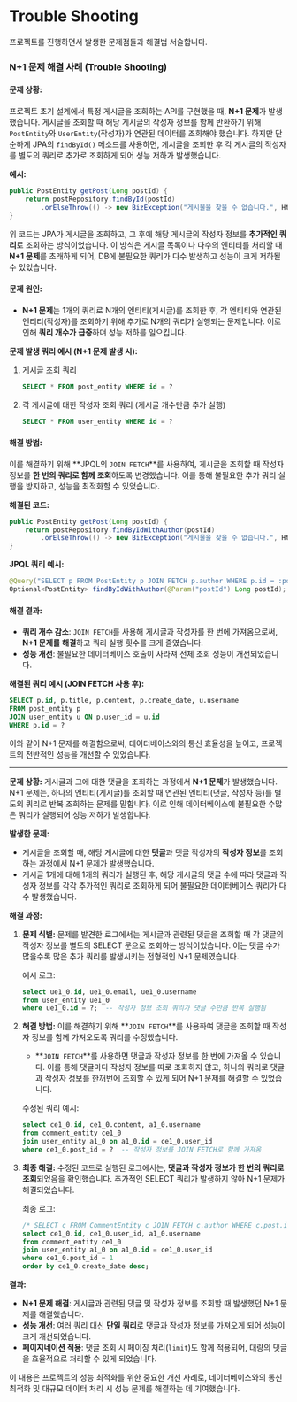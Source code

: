 # Trouble Shooting
프로젝트를 진행하면서 발생한 문제점들과 해결법 서술합니다.

### N+1 문제 해결 사례 (Trouble Shooting)

#### 문제 상황:
프로젝트 초기 설계에서 특정 게시글을 조회하는 API를 구현했을 때, **N+1 문제**가 발생했습니다. 게시글을 조회할 때 해당 게시글의 작성자 정보를 함께 반환하기 위해 `PostEntity`와 `UserEntity`(작성자)가 연관된 데이터를 조회해야 했습니다. 하지만 단순하게 JPA의 `findById()` 메소드를 사용하면, 게시글을 조회한 후 각 게시글의 작성자를 별도의 쿼리로 추가로 조회하게 되어 성능 저하가 발생했습니다.

**예시:**
```java
public PostEntity getPost(Long postId) {
    return postRepository.findById(postId)
        .orElseThrow(() -> new BizException("게시물을 찾을 수 없습니다.", HttpStatus.NOT_FOUND));
}
```

위 코드는 JPA가 게시글을 조회하고, 그 후에 해당 게시글의 작성자 정보를 **추가적인 쿼리**로 조회하는 방식이었습니다. 이 방식은 게시글 목록이나 다수의 엔티티를 처리할 때 **N+1 문제**를 초래하게 되어, DB에 불필요한 쿼리가 다수 발생하고 성능이 크게 저하될 수 있었습니다.

#### 문제 원인:
- **N+1 문제**는 1개의 쿼리로 N개의 엔티티(게시글)를 조회한 후, 각 엔티티와 연관된 엔티티(작성자)를 조회하기 위해 추가로 N개의 쿼리가 실행되는 문제입니다. 이로 인해 **쿼리 개수가 급증**하며 성능 저하를 일으킵니다.

**문제 발생 쿼리 예시 (N+1 문제 발생 시):**
1. 게시글 조회 쿼리
   ```sql
   SELECT * FROM post_entity WHERE id = ?
   ```
2. 각 게시글에 대한 작성자 조회 쿼리 (게시글 개수만큼 추가 실행)
   ```sql
   SELECT * FROM user_entity WHERE id = ?
   ```

#### 해결 방법:
이를 해결하기 위해 **JPQL의 `JOIN FETCH`**를 사용하여, 게시글을 조회할 때 작성자 정보를 **한 번의 쿼리로 함께 조회**하도록 변경했습니다. 이를 통해 불필요한 추가 쿼리 실행을 방지하고, 성능을 최적화할 수 있었습니다.

**해결된 코드:**
```java
public PostEntity getPost(Long postId) {
    return postRepository.findByIdWithAuthor(postId)
        .orElseThrow(() -> new BizException("게시물을 찾을 수 없습니다.", HttpStatus.NOT_FOUND));
}
```

**JPQL 쿼리 예시:**
```java
@Query("SELECT p FROM PostEntity p JOIN FETCH p.author WHERE p.id = :postId")
Optional<PostEntity> findByIdWithAuthor(@Param("postId") Long postId);
```

#### 해결 결과:
- **쿼리 개수 감소**: `JOIN FETCH`를 사용해 게시글과 작성자를 한 번에 가져옴으로써, **N+1 문제를 해결**하고 쿼리 실행 횟수를 크게 줄였습니다.
- **성능 개선**: 불필요한 데이터베이스 호출이 사라져 전체 조회 성능이 개선되었습니다.

**해결된 쿼리 예시 (JOIN FETCH 사용 후):**
```sql
SELECT p.id, p.title, p.content, p.create_date, u.username
FROM post_entity p
JOIN user_entity u ON p.user_id = u.id
WHERE p.id = ?
```

이와 같이 N+1 문제를 해결함으로써, 데이터베이스와의 통신 효율성을 높이고, 프로젝트의 전반적인 성능을 개선할 수 있었습니다.

---

**문제 상황:**
게시글과 그에 대한 댓글을 조회하는 과정에서 **N+1 문제**가 발생했습니다. N+1 문제는, 하나의 엔티티(게시글)를 조회할 때 연관된 엔티티(댓글, 작성자 등)를 별도의 쿼리로 반복 조회하는 문제를 말합니다. 이로 인해 데이터베이스에 불필요한 수많은 쿼리가 실행되어 성능 저하가 발생합니다.

**발생한 문제:**
- 게시글을 조회할 때, 해당 게시글에 대한 **댓글**과 댓글 작성자의 **작성자 정보**를 조회하는 과정에서 N+1 문제가 발생했습니다.
- 게시글 1개에 대해 1개의 쿼리가 실행된 후, 해당 게시글의 댓글 수에 따라 댓글과 작성자 정보를 각각 추가적인 쿼리로 조회하게 되어 불필요한 데이터베이스 쿼리가 다수 발생했습니다.

**해결 과정:**

1. **문제 식별:**
   문제를 발견한 로그에서는 게시글과 관련된 댓글을 조회할 때 각 댓글의 작성자 정보를 별도의 SELECT 문으로 조회하는 방식이었습니다. 이는 댓글 수가 많을수록 많은 추가 쿼리를 발생시키는 전형적인 N+1 문제였습니다.

   예시 로그:
   ```sql
   select ue1_0.id, ue1_0.email, ue1_0.username 
   from user_entity ue1_0 
   where ue1_0.id = ?;  -- 작성자 정보 조회 쿼리가 댓글 수만큼 반복 실행됨
   ```

2. **해결 방법:**
   이를 해결하기 위해 **`JOIN FETCH`**를 사용하여 댓글을 조회할 때 작성자 정보를 함께 가져오도록 쿼리를 수정했습니다.
    - **`JOIN FETCH`**를 사용하면 댓글과 작성자 정보를 한 번에 가져올 수 있습니다. 이를 통해 댓글마다 작성자 정보를 따로 조회하지 않고, 하나의 쿼리로 댓글과 작성자 정보를 한꺼번에 조회할 수 있게 되어 N+1 문제를 해결할 수 있었습니다.

   수정된 쿼리 예시:
   ```sql
   select ce1_0.id, ce1_0.content, a1_0.username 
   from comment_entity ce1_0 
   join user_entity a1_0 on a1_0.id = ce1_0.user_id
   where ce1_0.post_id = ?  -- 작성자 정보를 JOIN FETCH로 함께 가져옴
   ```

3. **최종 해결:**
   수정된 코드로 실행된 로그에서는, **댓글과 작성자 정보가 한 번의 쿼리로 조회**되었음을 확인했습니다. 추가적인 SELECT 쿼리가 발생하지 않아 N+1 문제가 해결되었습니다.

   최종 로그:
   ```sql
   /* SELECT c FROM CommentEntity c JOIN FETCH c.author WHERE c.post.id = :postId */
   select ce1_0.id, ce1_0.user_id, a1_0.username 
   from comment_entity ce1_0 
   join user_entity a1_0 on a1_0.id = ce1_0.user_id 
   where ce1_0.post_id = 1
   order by ce1_0.create_date desc;
   ```

**결과:**
- **N+1 문제 해결**: 게시글과 관련된 댓글 및 작성자 정보를 조회할 때 발생했던 N+1 문제를 해결했습니다.
- **성능 개선**: 여러 쿼리 대신 **단일 쿼리**로 댓글과 작성자 정보를 가져오게 되어 성능이 크게 개선되었습니다.
- **페이지네이션 적용**: 댓글 조회 시 페이징 처리(`limit`)도 함께 적용되어, 대량의 댓글을 효율적으로 처리할 수 있게 되었습니다.

이 내용은 프로젝트의 성능 최적화를 위한 중요한 개선 사례로, 데이터베이스와의 통신 최적화 및 대규모 데이터 처리 시 성능 문제를 해결하는 데 기여했습니다.